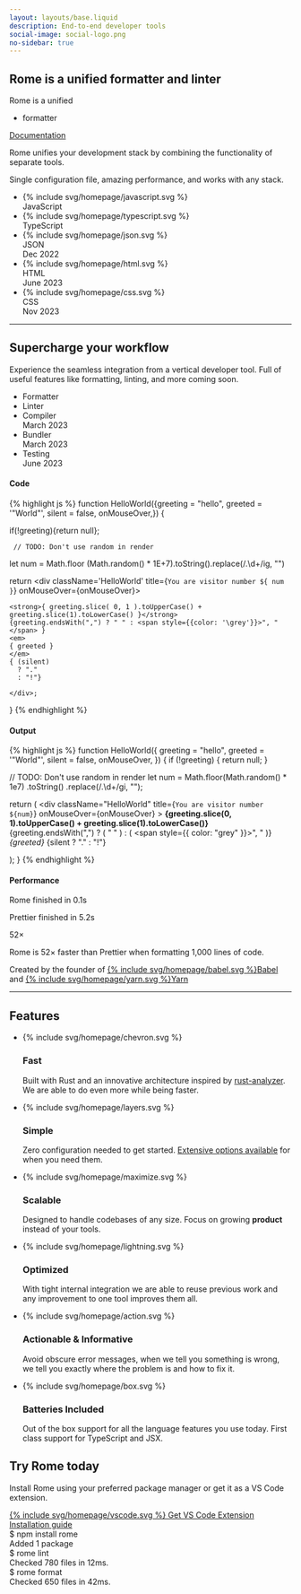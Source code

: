 ```yaml
---
layout: layouts/base.liquid
description: End-to-end developer tools
social-image: social-logo.png
no-sidebar: true
---
```


<div class="homepage">
  <section>
    <h1 class="sr-only">Rome is a unified formatter and linter</h1>
    <div aria-hidden="true" class="h1">
      Rome is a unified
      <ul>
        <li class="formatter">formatter</li>
        <li class="linter" hidden>linter</li>
      </ul>
    </div>
    <a target="_blank" href="/docs" class="button">Documentation</a>
    <aside hidden class="latest-post" aria-labelledby="latest-post">
      <h3>
      <a href="{{ post.url }}">{{ post.data.title }}</a>
      </h3>
      <div class="author">
        {{ post.date | dateFormat }}
      </div>
    </aside>
    <p>Rome unifies your development stack by combining the functionality of separate tools.</p>
    <p>Single configuration file, amazing performance, and works with any stack.</p>
    <ul class="supported-languages">
      <li>
        <div class="icon">{% include svg/homepage/javascript.svg %}</div>
        <div class="language">JavaScript</div>
      </li>
      <li>
        <div class="icon">{% include svg/homepage/typescript.svg %}</div>
        <div class="language">TypeScript</div>
      </li>
      <li class="soon">
        <div class="icon">{% include svg/homepage/json.svg %}</div>
        <div class="language">JSON</div>
        <div class="soon-indicator">Dec 2022</div>
      </li>
      <li class="soon">
        <div class="icon">{% include svg/homepage/html.svg %}</div>
        <div class="language">HTML</div>
        <div class="soon-indicator">June 2023</div>
      </li>
      <li class="soon">
        <div class="icon">{% include svg/homepage/css.svg %}</div>
        <div class="language">CSS</div>
        <div class="soon-indicator">Nov 2023</div>
      </li>
    </ul>
  </section>

  <hr class="half">

  <section class="supercharge">
    <h2>Supercharge your workflow</h2>
    <p class="heading-tagline">Experience the seamless integration from a vertical developer tool. Full of useful features like formatting, linting, and more coming soon.</p>
    <ul class="component-list">
      <li class="active" data-class="component-window-formatter">Formatter</li>
      <li data-class="component-window-linter">Linter</li>
      <li data-class="component-window-compiler" class="soon">
        <div class="text">Compiler</div>
        <div class="soon-indicator">March 2023</div>
      </li>
      <li data-class="component-window-bundler" class="soon">
        <div class="text">Bundler</div>
        <div class="soon-indicator">March 2023</div>
      </li>
      <li data-class="component-window-testing" class="soon">
        <div class="text">Testing</div>
        <div class="soon-indicator">June 2023</div>
      </li>
      <!--<li data-class="component-window-testing" class="soon">
        <div class="text">Documentation</div>
        <div class="soon-indicator">Soon</div>
      </li>
      <li data-class="component-window-testing" class="soon">
        <div class="text">Repo Management</div>
        <div class="soon-indicator">Soon</div>
      </li>
      <li data-class="component-window-testing" class="soon">
        <div class="text">Task Runner</div>
        <div class="soon-indicator">Soon</div>
      </li>-->
    </ul>
    <div class="component-window component-window-formatter">
      <div class="code">
        <h4>Code</h4>
        {% highlight js %}
function HelloWorld({greeting = "hello", greeted = '"World"', silent = false, onMouseOver,}) {

  if(!greeting){return null};

     // TODO: Don't use random in render
  let num = Math.floor (Math.random() * 1E+7).toString().replace(/\.\d+/ig, "")

  return <div className='HelloWorld' title={`You are visitor number ${ num }`} onMouseOver={onMouseOver}>

    <strong>{ greeting.slice( 0, 1 ).toUpperCase() + greeting.slice(1).toLowerCase() }</strong>
    {greeting.endsWith(",") ? " " : <span style={{color: '\grey'}}>", "</span> }
    <em>
	{ greeted }
    </em>
    { (silent)
      ? "."
      : "!"}

    </div>;

}
{% endhighlight %}
      </div>
      <div class="output">
        <h4>Output</h4>
        {% highlight js %}
function HelloWorld({
  greeting = "hello",
  greeted = '"World"',
  silent = false,
  onMouseOver,
}) {
  if (!greeting) {
    return null;
  }

  // TODO: Don't use random in render
  let num = Math.floor(Math.random() * 1e7)
    .toString()
    .replace(/\.\d+/gi, "");

  return (
    <div
      className="HelloWorld"
      title={`You are visitor number ${num}`}
      onMouseOver={onMouseOver}
    >
      <strong>
        {greeting.slice(0, 1).toUpperCase() + greeting.slice(1).toLowerCase()}
      </strong>
      {greeting.endsWith(",") ? (
        " "
      ) : (
        <span style={{ color: "grey" }}>", "</span>
      )}
      <em>{greeted}</em>
      {silent ? "." : "!"}
    </div>
  );
}
{% endhighlight %}
      </div>
      <div class="performance">
        <h4>Performance</h4>
        <p class="progress-header"><span class="tool-name">Rome</span> finished in <span class="time-good">0.1s</span></p>
        <div class="progress"><div class="progress-bar progress-bar-good" style="width: 20px;"></div></div>
        <p class="progress-header"><span class="tool-name">Prettier</span> finished in <span class="time-bad">5.2s</span></p>
        <div class="progress"><div class="progress-bar progress-bar-bad" style="width: 270px;"></div></div>
        <p class="multiplier">52×</p>
        <p>Rome is 52× faster than Prettier when formatting 1,000 lines of code.</p>
      </div>
    </div>
    <p class="founder-clout">Created by the founder of <a target="_blank" class="babel" href="https://babeljs.io/">{% include svg/homepage/babel.svg %}<span class="sr-only">Babel</span></a> and <a target="_blank" href="https://yarnpkg.com/" class="yarn">{% include svg/homepage/yarn.svg %}<span class="sr-only">Yarn</span></a></p>
  </section>

  <hr class="full">

  <section>
    <h2 class="sr-only">Features</h2>
    <ul class="features">
      <li>
        <div class="icon">{% include svg/homepage/chevron.svg %}</div>
        <h3>Fast</h3>
        <p>Built with Rust and an innovative architecture inspired by <a href="https://rust-analyzer.github.io/">rust-analyzer</a>. We are able to do even more while being faster.</p>
      </li>
      <li>
        <div class="icon">{% include svg/homepage/layers.svg %}</div>
        <h3>Simple</h3>
        <p>Zero configuration needed to get started. <a href="/docs/#configuration">Extensive options available</a> for when you need them.</p>
      </li>
      <li>
        <div class="icon">{% include svg/homepage/maximize.svg %}</div>
        <h3>Scalable</h3>
        <p>Designed to handle codebases of any size. Focus on growing <strong>product</strong> instead of your tools.</p>
      </li>
      <li>
        <div class="icon">{% include svg/homepage/lightning.svg %}</div>
        <h3>Optimized</h3>
        <p>With tight internal integration we are able to reuse previous work and any improvement to one tool improves them all.</p>
      </li>
      <li>
        <div class="icon">{% include svg/homepage/action.svg %}</div>
        <h3>Actionable &amp; Informative</h3>
        <p>Avoid obscure error messages, when we tell you something is wrong, we tell you exactly where the problem is and how to fix it.</p>
      </li>
      <li>
        <div class="icon">{% include svg/homepage/box.svg %}</div>
        <h3>Batteries Included</h3>
        <p>Out of the box support for all the language features you use today. First class support for TypeScript and JSX.</p>
      </li>
    </ul>
  </section>

  <section class="try-rome">
    <h2>Try Rome today</h2>
    <p>Install Rome using your preferred package manager or get it as a VS Code extension.</p>
    <div><a target="_blank" href="https://marketplace.visualstudio.com/items?itemName=rome.rome" class="button vscode-button">{% include svg/homepage/vscode.svg %} Get VS Code Extension</a></div>
    <div><a target="_blank" href="/docs/#getting-started" class="button install-button">Installation guide</a></div>
    <div class="window console-window">
      <div class="command">
        <div class="line"><span class="shell-symbol">$</span> npm install <span class="rome">rome</span></div>
        <div class="line"><span>Added 1 package</span></div>
      </div>
      <div class="command">
        <div class="line"><span class="shell-symbol">$</span> <span class="rome">rome</span> lint</div>
        <div class="line"><span>Checked 780 files in 12ms.</span></div>
      </div>
      <div class="command">
        <div class="line"><span class="shell-symbol">$</span> <span class="rome">rome</span> format</div>
        <div class="line"><span>Checked 650 files in 42ms.</span></div>
      </div>
    </div>
    <div class="window vscode-window">
    </div>
  </section>
</div>

